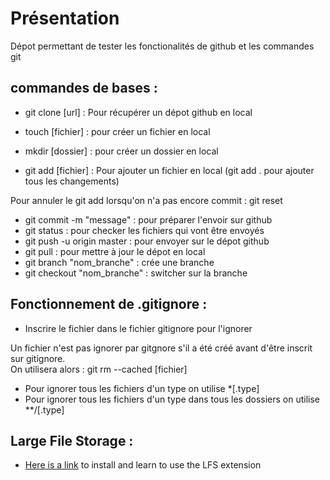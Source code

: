 # Présentation

Dépot permettant de tester les fonctionalités de github et les commandes git

## commandes de bases :

- git clone [url] : Pour récupérer un dépot github en local

- touch [fichier] : pour créer un fichier en local 
- mkdir [dossier] : pour créer un dossier en local 

- git add [fichier] : Pour ajouter un fichier en local  (git add . pour ajouter tous les changements)

Pour annuler le git add lorsqu'on n'a pas encore commit : git reset  

- git commit -m "message" : pour préparer l'envoir sur github
- git status : pour checker les fichiers qui vont être envoyés 
- git push -u origin master : pour envoyer sur le dépot github
- git pull : pour mettre à jour le dépot en local
- git branch "nom_branche" : crée une branche
- git checkout "nom_branche" : switcher sur la branche
## Fonctionnement de .gitignore :

- Inscrire le fichier dans le fichier gitignore pour l'ignorer

Un fichier n'est pas ignorer par gitgnore s'il a été créé avant d'être inscrit sur gitignore.\
On utilisera alors : git rm --cached [fichier]

- Pour ignorer tous les fichiers d'un type on utilise *[.type]
- Pour ignorer tous les fichiers d'un type dans tous les dossiers on utilise **/[.type]

## Large File Storage : 

- [Here is a link](https://git-lfs.github.com/) to install and learn to use the LFS extension